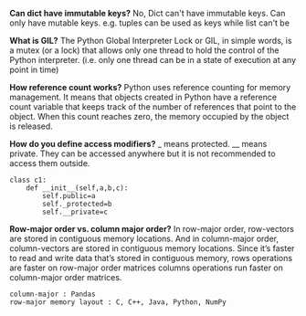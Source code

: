 **Can dict have immutable keys?**
No, Dict can't have immutable keys. Can only have mutable keys.
e.g. tuples can be used as keys while list can't be

**What is GIL?**
The Python Global Interpreter Lock or GIL, in simple words, is a mutex (or a lock) that allows only one thread to hold the control of the Python interpreter.
(i.e. only one thread can be in a state of execution at any point in time)

**How reference count works?**
Python uses reference counting for memory management. 
It means that objects created in Python have a reference count variable that keeps track of the number of references that point to the object. 
When this count reaches zero, the memory occupied by the object is released.

**How do you define access modifiers?**
_ means protected. __ means private.
They can be accessed anywhere but it is not recommended to access them outside.
```
class c1:
    def __init__(self,a,b,c):
        self.public=a
        self._protected=b
        self.__private=c
```
**Row-major order vs. column major order?** In row-major order, row-vectors  are stored in contiguous memory locations. And in column-major order, column-vectors are stored in contiguous memory locations. Since it’s faster to read and write data that’s stored in contiguous memory, rows operations are faster on row-major order matrices columns operations run faster on column-major order matrices.
```
column-major : Pandas 
row-major memory layout : C, C++, Java, Python, NumPy 
```
